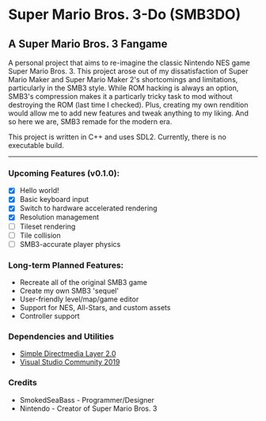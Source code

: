Super Mario Bros. 3-Do (SMB3DO)
=============================
A Super Mario Bros. 3 Fangame
---
A personal project that aims to re-imagine the classic Nintendo NES game Super Mario Bros. 3.  This project arose out of my dissatisfaction of Super Mario Maker and Super Mario Maker 2's shortcomings and limitations, particularly in the SMB3 style.  While ROM hacking is always an option, SMB3's compression makes it a particarly tricky task to mod without destroying the ROM (last time I checked).  Plus, creating my own rendition would allow me to add new features and tweak anything to my liking.  And so here we are, SMB3 remade for the modern era.

This project is written in C++ and uses SDL2.  Currently, there is no executable build.

---
### Upcoming Features (v0.1.0):
* [x] Hello world!
* [x] Basic keyboard input
* [x] Switch to hardware accelerated rendering
* [x] Resolution management
* [ ] Tileset rendering
* [ ] Tile collision
* [ ] SMB3-accurate player physics

### Long-term Planned Features:
* Recreate all of the original SMB3 game
* Create my own SMB3 'sequel'
* User-friendly level/map/game editor
* Support for NES, All-Stars, and custom assets
* Controller support

### Dependencies and Utilities
* [Simple Directmedia Layer 2.0](https://www.libsdl.org/)
* [Visual Studio Community 2019](https://visualstudio.microsoft.com/)

### Credits
* SmokedSeaBass - Programmer/Designer
* Nintendo - Creator of Super Mario Bros. 3
